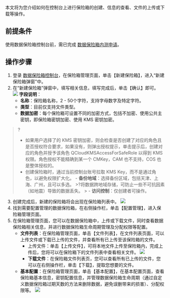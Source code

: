 本文将为您介绍如何在控制台上进行保险箱的创建、信息的查看、文件的上传或下载等操作。                                                                 

## 前提条件
使用数据保险箱控制台前，需已完成 [数据保险箱内测申请](https://cloud.tencent.com/apply/p/7gv947ozc4s)。

## 操作步骤
1. 登录 [数据保险箱控制台](https://console.cloud.tencent.com/cdcs)，在保险箱管理页面，单击【新建保险箱】，进入“新建保险箱弹窗”中。
2. 在“新建保险箱”弹窗中，填写相关信息，填写完成后，单击【确认】即可。
![](https://main.qcloudimg.com/raw/bf8e754f6c87c25d0f31e2013d61ce66.png)
**字段说明**：
	- **名称**：保险箱名称，2 - 50个字符，支持字母数字及特定字符。
	- **类型**：目前仅支持文件类型。
	- **数据加密**：每个保险箱可设置不同的加密方式，包括不加密、使用公共主密钥，即保险箱密钥加密、使用 KMS 密钥加密。
>?
>-  如果用户选择了的 KMS 密钥加密，则会检查是否创建了对应的角色且是否授权符合要求，如果没有，则弹出授权提示，单击提示后，创建对应的角色并授予该角色 QCloudKMSAccessForSafeRole 以得到 KMS 权限。角色授权不能精确到某一个 CMKey，CAM 也不支持，COS 也是整体授权的。
>- 创建保险箱时，通过当前控制台账号拉取 KMS Key，而不是通过角色，以避免权限扩大化。
	- **备份地域**：选择备份区域，包括天津、上海、广州，且可以多选。
	>?将数据跨地域存储，可防止一些不可抗因素（如地震）导致的数据丢失。
	>
	-  **访问控制**：仅创建者可操作。
3. 创建完成后，新建的保险箱将会出现在保险箱列表中。
![](https://main.qcloudimg.com/raw/99ee3592a21fb6b7bdfc450d2f909271.png)
4. 找到需要配置管理的数据保险箱，在右侧操作栏，单击【配置管理】，进入保险箱管理页面。
5. 在保险箱管理页面，您可以在数据保险箱中，上传或下载文件，同时查看数据保险箱相关信息，并进行数据保险箱生命周期管理及分配权限等配置。
	- **文件列表**：在保险箱管理页面，单击【文件列表】，在文件列表页面，可以上传文件或下载已上传的文件，并查看所有已上传至该保险箱的文件。
		- 上传文件：单击【上传文件】，可将本地文件上传至保险箱内，完成上传后，您将可以在保险箱下的文件列表中查看相关文件。
	![](https://main.qcloudimg.com/raw/5049b2203cdfce7068e50a4d0a2ec96f.png)
		- **下载文件**：在保险箱文件列表页，您可以查看所有已上传的文件，您可以在右侧操作栏，单击【下载】，提取您想要的文件。
	-  **基本配置**：在保险箱管理页面，单击【基本配置】，在基本配置页面，查看保险箱基本信息，密钥配置信息，并管理数据保险箱生命周期（通过自定义数据保险箱过期天数的方法来删除数据，避免误删带来的损害）、分配权限等。
![](https://main.qcloudimg.com/raw/73cd933a4e9bcaa34ec72f001283af6b.png)
